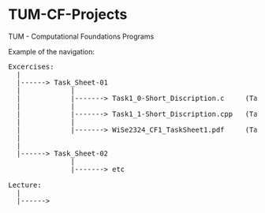 # TUM-CF-Projects
TUM - Computational Foundations Programs



Example of the navigation:
<pre>
Excercises:
  |
  |------> Task_Sheet-01
  |            |
  |            |-------> Task1_0-Short_Discription.c     (Task 1.0 - C file)
  |            |
  |            |-------> Task1_1-Short_Discription.cpp   (Task 1.1 - C++ file)
  |            |
  |            |-------> WiSe2324_CF1_TaskSheet1.pdf     (Task Sheet 1 - PDF)
  |
  |
  |------> Task_Sheet-02
               |
               |-------> etc

Lecture:
  |
  |------>
</pre>
